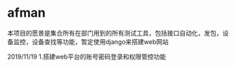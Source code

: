 # afman
本项目的愿景是集合所有在部门用到的所有测试工具，包括接口自动化，发包，设备监控，设备查找等功能，暂定使用django来搭建web网站

2019/11/19
1.搭建web平台的账号密码登录和权限管控功能

